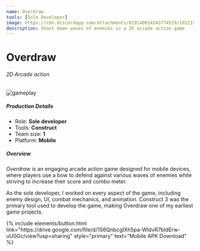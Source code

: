 ```yaml
---
name: Overdraw
tools: [Sole Developer]
image: https://cdn.discordapp.com/attachments/829140014243774519/1012190044116766760/Overdraw.gif
description: Shoot down waves of enemies in a 2D arcade action game
---
```


# Overdraw
###### 2D Arcade action

![gameplay](https://cdn.discordapp.com/attachments/829140014243774519/1012206657612288080/overdrawsmall.gif)

##### Production Details
+ Role: **Sole developer**
+ Tools: **Construct**
+ Team size: **1**
+ Platform: **Mobile**

##### Overview
*Overdraw* is an engaging arcade action game designed for mobile devices, where players use a bow to defend against various waves of enemies while striving to increase their score and combo meter. 

As the sole developer, I worked on every aspect of the game, including enemy design, UI, combat mechanics, and animation. Construct 3 was the primary tool used to develop the game, making Overdraw one of my earliest game projects.

<p class="text-center">
{% include elements/button.html link="https://drive.google.com/file/d/1S6QnbcgIXh5pa-WldvR7bldErw-uU0Gc/view?usp=sharing" style="primary" text="Mobile APK Download" %}
</p>